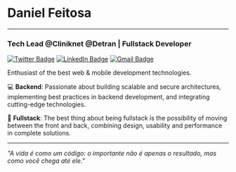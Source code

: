 # Daniel Feitosa
___________________________________________________________________________

### Tech Lead @Cliniknet @Detran | Fullstack Developer

[![Twitter Badge](https://img.shields.io/badge/-Twitter-1DA1F2?style=flat-square&logo=twitter&logoColor=white&link=https://x.com/KinNGgs2)](https://x.com/kinNGgs2)
[![LinkedIn Badge](https://img.shields.io/badge/-LinkedIn-0077B5?style=flat-square&logo=linkedin&logoColor=white&link=https://www.linkedin.com/in/daniel-feitosa-3ab8b12a0)](https://www.linkedin.com/in/daniel-feitosa-3ab8b12a0)
[![Gmail Badge](https://img.shields.io/badge/-Gmail-D14836?style=flat-square&logo=gmail&logoColor=white&link=mailto:daniel.feitosa.nasicmento@gmail.com)](mailto:daniel.feitosa.nasicmento@gmail.com)

Enthusiast of the best web & mobile development technologies.

💻 **Backend**: Passionate about building scalable and secure architectures, implementing best practices in backend development, and integrating cutting-edge technologies.

🚀 **Fullstack**: The best thing about being fullstack is the possibility of moving between the front and back, combining design, usability and performance in complete solutions.

---

_"A vida é como um código: o importante não é apenas o resultado, mas como você chega até ele."_
